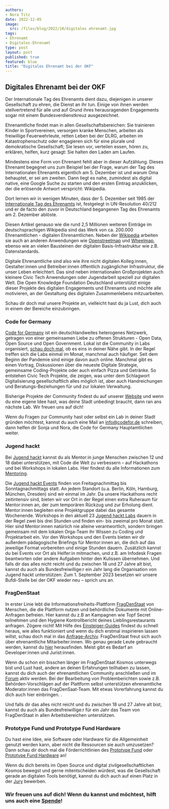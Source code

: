 ```yaml
---
authors:
- Nora Titz
date: 2022-12-05
image: 
  src: /files/blog/2022/10/digitales ehrenamt.jpg
tags:
- Ehrenamt
- Digitales-Ehrenamt
type: post
layout: post
published: true
featured: blue
title: "Digitales Ehrenamt bei der OKF"
---
```


## Digitales Ehrenamt bei der OKF

Der Internationale Tag des Ehrenamts dient dazu, diejenigen in unserer Gesellschaft zu ehren, die Dienst an ihr tun. Einige von ihnen werden stellvertretend für alle und auf Grund ihres herausragenden Engagements sogar mit einem Bundesverdienstkreuz ausgezeichnet. 

Ehrenamtliche findet man in allen Gesellschaftsbereichen: Sie trainieren Kinder in Sportvereinen, versorgen kranke Menschen, arbeiten als freiwillige Feuerwehrleute, retten Leben bei der DLRG, arbeiten im Katastrophenschutz oder engagieren sich für eine plurale und demokratische Gesellschaft; Sie lesen vor, verteilen essen, hören zu, erklären, helfen, kurz gesagt: Sie halten den Laden am Laufen.

Mindestens eine Form von Ehrenamt fehlt aber in dieser Aufzählung. Dieses Ehrenamt begegnet uns zum Beispiel bei der Frage, warum der Tag des Internationalen Ehrenamts eigentlich am 5. Dezember ist und warum Oma behauptet, er sei am zweiten. Dann liegt es nahe, zumindest als digital native, eine Google Suche zu starten und den ersten Eintrag anzuklicken, der die erlösende Antwort verspricht: Wikipedia. 

Dort lernen wir in wenigen Minuten, dass der 5. Dezember seit 1985 der [Internationale Tag des Ehrenamts](https://de.wikipedia.org/wiki/Internationaler_Tag_des_Ehrenamtes) ist, festgelegt in UN-Resolution 40/212 und er de facto den zuvor in Deutschland begangenen Tag des Ehrenamts am 2. Dezember ablöste.  

Diesen Artikel genauso wie die rund 2,5 Millionen weiteren Einträge im deutschsprachigen Wikipedia sind das Werk von ca. 200.000 Ehrenamtlichen - digitalen Ehrenamtlichen. Neben der [Wikipedia](https://de.wikipedia.org/wiki/Wikipedia:Hauptseite) arbeiten sie auch an anderen Anwendungen wie [Openstreetmap](https://www.openstreetmap.de/123/) und [Wheelmap](https://wheelmap.org/), ebenso wie an vielen Bausteinen der digitalen Basis-Infrastruktur wie z.B. Datenstandards. 

Digitale Ehrenamtliche sind also wie ihre nicht digitalen Kolleg:innen, Gestalter:innen und Betreiber:innen öffentlich zugänglicher Infrastruktur, die unser Leben erleichtert. 
Das sind neben internationalen Großprojekten auch kleinere Civic Tech Anwendungen oder Jugendarbeit speziell zur digitalen Welt. Die Open Knowledge Foundation Deutschland unterstützt einige dieser Projekte des digitalen Engagements und Ehrenamts und möchte alle motivieren, an der Gestaltung des digitalen Zusammenlebens mitzuarbeiten. 

Schau dir doch mal unsere Projekte an, vielleicht hast du ja Lust, dich auch in einem der Bereiche einzubringen.

### Code for Germany

[Code for Germany](https://www.codefor.de/) ist ein deutschlandweites heterogenes Netzwerk, getragen von einer gemeinsamen Liebe zu offenen Strukturen - Open Data, Open Source und Open Government. Lokal ist die Community in Labs organisiert, [schau doch mal](https://www.codefor.de/mitmachen/), ob es eins in deiner Nähe gibt. In der Regel treffen sich die Labs einmal im Monat, manchmal auch häufiger. Seit dem Beginn der Pandemie sind einige davon auch online. Manchmal gibt es einen Vortrag, Diskussionen über die neueste Digitale Strategie, gemeinsame Coding-Projekte oder auch einfach Pizza und Getränke. So entstehen Civic Tech Projekte, die zeigen, was unter dem Schlagwort Digitalisierung gesellschaftlich alles möglich ist, aber auch Handreichungen und Beratungs-Beziehungen für und zur lokalen Verwaltung. 
 
Bisherige Projekte der Community findest du auf unserer [Website](https://www.codefor.de/projekte/) und wenn du eine eigene Idee hast, was deine Stadt unbedingt braucht, dann ran ans nächste Lab. Wir freuen uns auf dich! 

Wenn du Fragen zur Community hast oder selbst ein Lab in deiner Stadt gründen möchtest, kannst du auch eine Mail an [info@codefor.de](info@codefor.de)   schreiben, dann helfen dir Sonja und Nora, die Code for Germany Hauptamtlichen weiter.  

### Jugend hackt 

Bei [Jugend hackt](https://jugendhackt.org/) kannst du als Mentor:in junge Menschen zwischen 12 und 18 dabei unterstützen, mit Code die Welt  zu verbessern – auf Hackathons und bei Workshops in lokalen Labs. Hier findest du alle Informationen zum [Mentoring](https://jugendhackt.org/mentoring/).

Die [Jugend hackt Events](https://jugendhackt.org/events/) finden von Freitagnachmittag bis Sonntagnachmittags statt. An jedem Standort (u.a. Berlin, Köln, Hamburg, München, Dresden) sind wir einmal im Jahr. Da unsere Hackathons recht zeitintensiv sind, bieten wir vor Ort in der Regel einen extra Ruheraum für Mentor:innen an, der zum temporären Rückzug und zur Erholung dient. Mentor:innen begleiten eine Projektgruppe dabei das gesamte Wochenende.
Workshops in den aktuell 23 [Jugend hackt Labs](https://jugendhackt.org/labs/) dauern in der Regel zwei bis drei Stunden und finden ein- bis zweimal pro Monat statt. Hier sind Mentor:innen natürlich nie alleine verantwortlich, sondern bringen gemeinsam mit dem lokalen Orga-Team ihr Wissen zu Coding und Projektarbeit ein.
Vor den Workshops und den Events bieten wir dir außerdem pädagogische Briefings für Mentor:innen an, die dich auf das jeweilige Format vorbereiten und einige Stunden dauern. Zusätzlich kannst du bei Events vor Ort als Helfer:in mitmachen, und z.B. am Infodesk Fragen beantworten oder andere Aufgaben hinter den Kulissen übernehmen. 
Und falls dir das alles nicht reicht und du zwischen 18 und 27 Jahre alt bist, kannst du auch als Bundesfreiwillige:r ein Jahr lang die Organisation von Jugend hackt unterstützen: Zum 1. September 2023 besetzen wir unsere Bufdi-Stelle bei der OKF wieder neu – sprich uns an.

### FragDenStaat 

In erster Linie lebt die Informationsfreiheits-Plattform [FragDenStaat](https://fragdenstaat.de/) von Menschen, die die Plattform nutzen und behördliche Dokumente mit Online-Anfragen befreien. Hier kannst du z.B an Kampagnen wie Topf Secret teilnehmen und den Hygiene Kontrollbericht deines Lieblingsrestaurants anfragen.
Zögere nicht! Mit Hilfe des [Einsteiger-Guides](https://fragdenstaat.de/informationsfreiheit/einsteiger-guide/) findest du schnell heraus, wie alles funktioniert und wenn du dich erstmal inspirieren lassen willst, schau doch mal in das [Anfrage-Archiv](https://fragdenstaat.de/anfragen/). 
FragDenStaat freut sich auch über ehrenamtliche Mitarbeiter:innen. Wo genau gerade Leute gebraucht werden, kannst du [hier](https://fragdenstaat.de/ueber-uns/jobs/) herausfinden. Meist gibt es Bedarf an Developer:innen und Jurist:innen. 

Wenn du schon ein bisschen länger im FragDenStaat Kosmos unterwegs bist und Lust hast, andere an deinen Erfahrungen teilhaben zu lassen, kannst du dich auch der ehrenamtlichen Community anschließen und im [Forum](https://forum.okfn.de/c/fragdenstaat/) aktiv werden. Bei der Bearbeitung von Problemberichten sowie z.B. Behörden-Vorschlägen auf der Plattform selbst unterstützen ehrenamtliche Moderator:innen das FragDenSaat-Team. Mit etwas Vorerfahrung kannst du dich auch hier einbringen. . 

Und falls dir das alles nicht reicht und du zwischen 18 und 27 Jahre alt bist, kannst du auch als Bundesfreiwillige:r für ein Jahr das Team von FragDenStaat in allen Arbeitsbereichen unterstützen. 

### Prototype Fund und Prototype Fund Hardware 

Du hast eine Idee, wie Software oder Hardware für die Allgemeinheit genutzt werden kann, aber nicht die Ressourcen sie auch umzusetzen? Dann schau dir doch mal die Förderrichtlinien des [Prototype Fund](https://prototypefund.de/)  oder [Prototype Fund Hardware](https://hardware.prototypefund.de/) an! 

Wenn du dich bereits im Open Source und digital zivilgesellschaftlichen Kosmos bewegst und gerne mitentscheiden würdest, was die Gesellschaft gerade an digitalen Tools benötigt, kannst du dich auch auf einen Platz in der [Jury](https://prototypefund.de/bewerbung/jury/) bewerben. 

### Wir freuen uns auf dich! Wenn du kannst und möchtest, hilft uns auch eine [Spende](https://okfn.de/spenden/#:~:text=F%C3%BCr%20Spenden%20bis%20zu%20300,Kampagnenarbeit%20im%20Interesse%20der%20Zivilgesellschaft)! 

